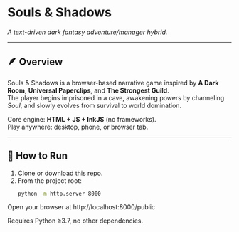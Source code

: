 # Souls & Shadows
*A text-driven dark fantasy adventure/manager hybrid.*

---

## 🪶 Overview
Souls & Shadows is a browser-based narrative game inspired by **A Dark Room**, **Universal Paperclips**, and **The Strongest Guild**.  
The player begins imprisoned in a cave, awakening powers by channeling *Soul*, and slowly evolves from survival to world domination.

Core engine: **HTML + JS + InkJS** (no frameworks).  
Play anywhere: desktop, phone, or browser tab.

---

## 🚀 How to Run
1. Clone or download this repo.
2. From the project root:
   ```bash
   python -m http.server 8000

Open your browser at http://localhost:8000/public

Requires Python ≥3.7, no other dependencies.
